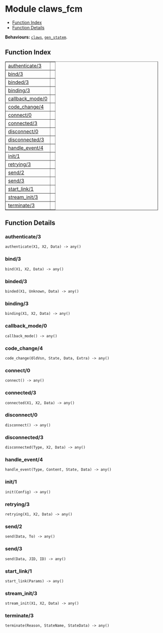 

# Module claws_fcm #
* [Function Index](#index)
* [Function Details](#functions)

__Behaviours:__ [`claws`](claws.md), [`gen_statem`](gen_statem.md).

<a name="index"></a>

## Function Index ##


<table width="100%" border="1" cellspacing="0" cellpadding="2" summary="function index"><tr><td valign="top"><a href="#authenticate-3">authenticate/3</a></td><td></td></tr><tr><td valign="top"><a href="#bind-3">bind/3</a></td><td></td></tr><tr><td valign="top"><a href="#binded-3">binded/3</a></td><td></td></tr><tr><td valign="top"><a href="#binding-3">binding/3</a></td><td></td></tr><tr><td valign="top"><a href="#callback_mode-0">callback_mode/0</a></td><td></td></tr><tr><td valign="top"><a href="#code_change-4">code_change/4</a></td><td></td></tr><tr><td valign="top"><a href="#connect-0">connect/0</a></td><td></td></tr><tr><td valign="top"><a href="#connected-3">connected/3</a></td><td></td></tr><tr><td valign="top"><a href="#disconnect-0">disconnect/0</a></td><td></td></tr><tr><td valign="top"><a href="#disconnected-3">disconnected/3</a></td><td></td></tr><tr><td valign="top"><a href="#handle_event-4">handle_event/4</a></td><td></td></tr><tr><td valign="top"><a href="#init-1">init/1</a></td><td></td></tr><tr><td valign="top"><a href="#retrying-3">retrying/3</a></td><td></td></tr><tr><td valign="top"><a href="#send-2">send/2</a></td><td></td></tr><tr><td valign="top"><a href="#send-3">send/3</a></td><td></td></tr><tr><td valign="top"><a href="#start_link-1">start_link/1</a></td><td></td></tr><tr><td valign="top"><a href="#stream_init-3">stream_init/3</a></td><td></td></tr><tr><td valign="top"><a href="#terminate-3">terminate/3</a></td><td></td></tr></table>


<a name="functions"></a>

## Function Details ##

<a name="authenticate-3"></a>

### authenticate/3 ###

`authenticate(X1, X2, Data) -> any()`

<a name="bind-3"></a>

### bind/3 ###

`bind(X1, X2, Data) -> any()`

<a name="binded-3"></a>

### binded/3 ###

`binded(X1, Unknown, Data) -> any()`

<a name="binding-3"></a>

### binding/3 ###

`binding(X1, X2, Data) -> any()`

<a name="callback_mode-0"></a>

### callback_mode/0 ###

`callback_mode() -> any()`

<a name="code_change-4"></a>

### code_change/4 ###

`code_change(OldVsn, State, Data, Extra) -> any()`

<a name="connect-0"></a>

### connect/0 ###

`connect() -> any()`

<a name="connected-3"></a>

### connected/3 ###

`connected(X1, X2, Data) -> any()`

<a name="disconnect-0"></a>

### disconnect/0 ###

`disconnect() -> any()`

<a name="disconnected-3"></a>

### disconnected/3 ###

`disconnected(Type, X2, Data) -> any()`

<a name="handle_event-4"></a>

### handle_event/4 ###

`handle_event(Type, Content, State, Data) -> any()`

<a name="init-1"></a>

### init/1 ###

`init(Config) -> any()`

<a name="retrying-3"></a>

### retrying/3 ###

`retrying(X1, X2, Data) -> any()`

<a name="send-2"></a>

### send/2 ###

`send(Data, To) -> any()`

<a name="send-3"></a>

### send/3 ###

`send(Data, JID, ID) -> any()`

<a name="start_link-1"></a>

### start_link/1 ###

`start_link(Params) -> any()`

<a name="stream_init-3"></a>

### stream_init/3 ###

`stream_init(X1, X2, Data) -> any()`

<a name="terminate-3"></a>

### terminate/3 ###

`terminate(Reason, StateName, StateData) -> any()`

